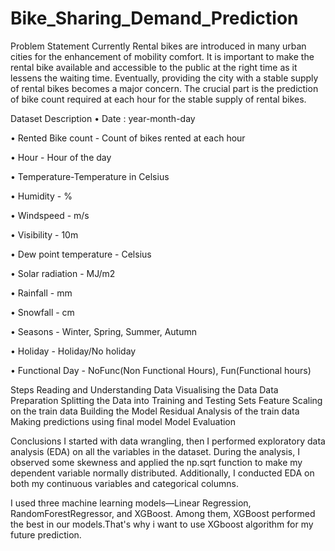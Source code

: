 # Bike_Sharing_Demand_Prediction

Problem Statement
Currently Rental bikes are introduced in many urban cities for the enhancement of mobility comfort. It is important to make the rental bike available and accessible to the public at the right time as it lessens the waiting time. Eventually, providing the city with a stable supply of rental bikes becomes a major concern. The crucial part is the prediction of bike count required at each hour for the stable supply of rental bikes.

Dataset Description
• Date : year-month-day

• Rented Bike count - Count of bikes rented at each hour

• Hour - Hour of the day

• Temperature-Temperature in Celsius

• Humidity - %

• Windspeed - m/s

• Visibility - 10m

• Dew point temperature - Celsius

• Solar radiation - MJ/m2

• Rainfall - mm

• Snowfall - cm

• Seasons - Winter, Spring, Summer, Autumn

• Holiday - Holiday/No holiday

• Functional Day - NoFunc(Non Functional Hours), Fun(Functional hours)

Steps
Reading and Understanding Data Visualising the Data Data Preparation Splitting the Data into Training and Testing Sets Feature Scaling on the train data Building the Model Residual Analysis of the train data Making predictions using final model Model Evaluation

Conclusions
I started with data wrangling, then I performed exploratory data analysis (EDA) on all the variables in the dataset. During the analysis, I observed some skewness and applied the np.sqrt function to make my dependent variable normally distributed. Additionally, I conducted EDA on both my continuous variables and categorical columns.

I used three machine learning models—Linear Regression, RandomForestRegressor, and XGBoost. Among them, XGBoost performed the best in our models.That's why i want to use XGboost algorithm for my future prediction.
